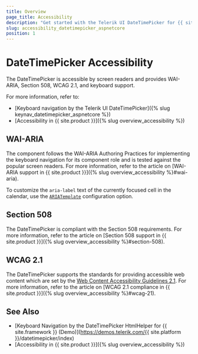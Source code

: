 ```yaml
---
title: Overview
page_title: Accessibility
description: "Get started with the Telerik UI DateTimePicker for {{ site.framework }} and learn about its accessibility support for WAI-ARIA, Section 508, and WCAG 2.1."
slug: accessibility_datetimepicker_aspnetcore
position: 1
---
```


# DateTimePicker Accessibility

The DateTimePicker is accessible by screen readers and provides WAI-ARIA, Section 508, WCAG 2.1, and keyboard support.

For more information, refer to:
* [Keyboard navigation by the Telerik UI DateTimePicker]({% slug keynav_datetimepicker_aspnetcore %})
* [Accessibility in {{ site.product }}]({% slug overview_accessibility %})

## WAI-ARIA

The component follows the WAI-ARIA Authoring Practices for implementing the keyboard navigation for its component role and is tested against the popular screen readers. For more information, refer to the article on [WAI-ARIA support in {{ site.product }}]({% slug overview_accessibility %}#wai-aria).

To customize the `aria-label` text of the currently focused cell in the calendar, use the [`ARIATemplate`](/api/kendo.mvc.ui.fluent/datetimepickerbuilder#ariatemplatesystemstring) configuration option.

## Section 508

The DateTimePicker is compliant with the Section 508 requirements. For more information, refer to the article on [Section 508 support in {{ site.product }}]({% slug overview_accessibility %}#section-508).

## WCAG 2.1

The DateTimePicker supports the standards for providing accessible web content which are set by the [Web Content Accessibility Guidelines 2.1](https://www.w3.org/TR/WCAG/). For more information, refer to the article on [WCAG 2.1 compliance in {{ site.product }}]({% slug overview_accessibility %}#wcag-21).

## See Also

* [Keyboard Navigation by the DateTimePicker HtmlHelper for {{ site.framework }} (Demo)](https://demos.telerik.com/{{ site.platform }}/datetimepicker/index)
* [Accessibility in {{ site.product }}]({% slug overview_accessibility %})
